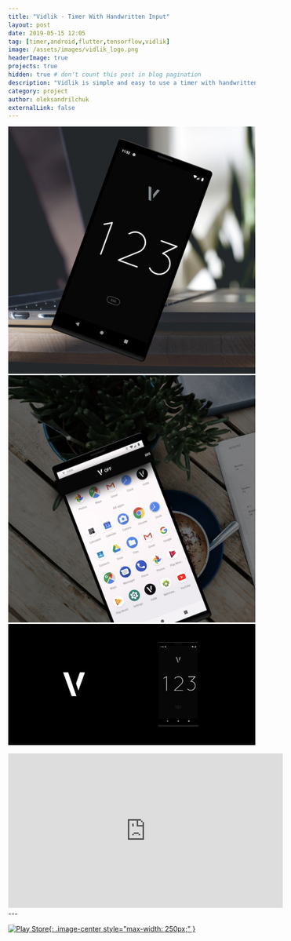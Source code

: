 ```yaml
---
title: "Vidlik - Timer With Handwritten Input"
layout: post
date: 2019-05-15 12:05
tag: [timer,android,flutter,tensorflow,vidlik]
image: /assets/images/vidlik_logo.png
headerImage: true
projects: true
hidden: true # don't count this post in blog pagination
description: "Vidlik is simple and easy to use a timer with handwritten input."
category: project
author: oleksandrilchuk
externalLink: false
---
```


![Screenshot](/assets/images/vidlik_screen1.jpg)
![Screenshot](/assets/images/vidlik_screen2.jpg)
![Screenshot](/assets/images/vidlik_screen3.jpg)
<iframe width="560" height="315" src="https://www.youtube.com/embed/8HwxOvGkbAo" frameborder="0" allow="autoplay; encrypted-media" allowfullscreen></iframe>
---

[![Play Store](https://play.google.com/intl/en/badges/images/generic/en_badge_web_generic.png){: .image-center style="max-width: 250px;" }](https://play.google.com/store/apps/details?id=dev.ilchuk.vidlik&pcampaignid=MKT-Other-global-all-co-prtnr-py-PartBadge-Mar2515-1)
